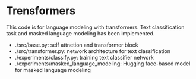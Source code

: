 # Trensformers

This code is for language modeling with transformers.
Text classification task and masked language modeling has been implemented.


-  ./src/base.py: self attnetion and transformer block
-  ./src/transformer.py: network architecture for text classification
-  ./experiments/classify.py: training text classifier network 
-  ./experiments/masked_language_modeling: Hugging face-based model for masked language modeling  

